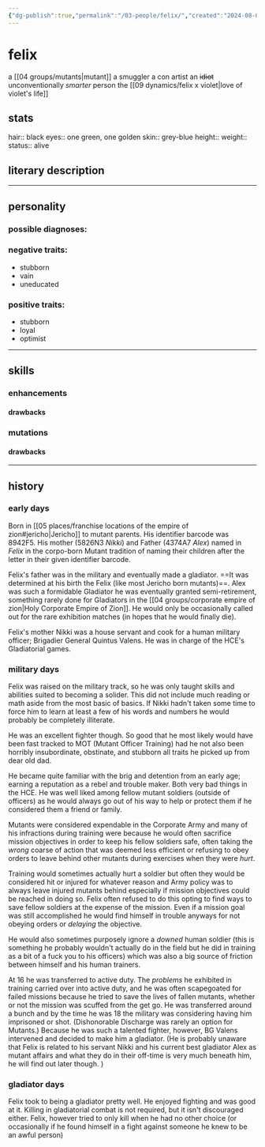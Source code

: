 ```yaml
---
{"dg-publish":true,"permalink":"/03-people/felix/","created":"2024-08-08T14:00:17.276-05:00","updated":"2025-01-06T11:20:04.307-06:00"}
---
```


# felix

a [[04 groups/mutants\|mutant]]
a smuggler
a con artist
an ~~idiot~~ unconventionally *smarter* person
the [[09 dynamics/felix x violet\|love of violet's life]]
## stats
hair:: black
eyes:: one green, one golden
skin:: grey-blue
height::
weight::
status:: alive
## literary description
>
---
## personality
### possible diagnoses:

### negative traits:
- stubborn
- vain
- uneducated
### positive traits:
- stubborn
- loyal
- optimist
---
## skills
### enhancements
#### drawbacks

### mutations
#### drawbacks
---
## history
### early days
Born in [[05 places/franchise locations of the empire of zion#jericho\|Jericho]] to mutant parents. His identifier barcode was 8942F5. His mother (5826N3 *Nikki*) and Father (4374A7 *Alex*) named in *Felix* in the corpo-born Mutant tradition of naming their children after the letter in their given identifier barcode.

Felix's father was in the military and eventually made a gladiator. ==It was determined at his birth the Felix (like most Jericho born mutants)==.  Alex was such a formidable Gladiator he was eventually granted semi-retirement, something rarely done for Gladiators in the [[04 groups/corporate empire of zion\|Holy Corporate Empire of Zion]]. He would only be occasionally called out for the rare exhibition matches (in hopes that he would finally die).

Felix's mother Nikki was a house servant and cook for a human military officer; Brigadier General Quintus Valens. He was in charge of the HCE's Gladiatorial games.  

### military days
Felix was raised on the military track, so he was only taught skills and abilities suited to becoming a solider.  This did not include much reading or math aside from the most basic of basics.  If Nikki hadn't taken some time to force him to learn at least a few of his words and numbers he would probably be completely illiterate.  

He was an excellent fighter though.  So good that he most likely would have been fast tracked to MOT (Mutant Officer Training) had he not also been horribly insubordinate, obstinate, and stubborn all traits he picked up from dear old dad.

He became quite familiar with the brig and detention from an early age; earning a reputation as a rebel and trouble maker.  Both very bad things in the HCE. He was well liked among fellow mutant soldiers (outside of officers) as he would always go out of his way to help or protect them if he considered them a friend or family.  

Mutants were considered expendable in the Corporate Army and many of his infractions during training were because he would often sacrifice mission objectives in order to keep his fellow soldiers safe, often taking the *wrong* coarse of action that was deemed less efficient or refusing to obey orders to leave behind other mutants during exercises when they were *hurt*. 

Training would sometimes actually hurt a soldier but often they would be considered hit or injured for whatever reason and Army policy was to always leave injured mutants behind especially if mission objectives could be reached in doing so.  Felix often refused to do this opting to find ways to save fellow soldiers at the expense of the mission.  Even if a mission goal was still accomplished he would find himself in trouble anyways for not obeying orders or *delaying* the objective.   

He would also sometimes purposely ignore a *downed* human soldier (this is something he probably wouldn't actually do in the field but he did in training as a bit of a fuck you to his officers) which was also a big source of friction between himself and his human trainers.

At 16 he was transferred to active duty.  The *problems* he exhibited in training carried over into active duty, and he was often scapegoated for failed missions because he tried to save the lives of fallen mutants, whether or not the mission was scuffed from the get go.  He was transferred around a bunch and by the time he was 18 the military was considering having him imprisoned or shot. (Dishonorable Discharge was rarely an option for Mutants.)  Because he was such a talented fighter, however, BG Valens intervened and decided to make him a gladiator. (He is probably unaware that Felix is related to his servant Nikki and his current best gladiator Alex as mutant affairs and what they do in their off-time is very much beneath him, he will find out later though. )  
### gladiator days
Felix took to being a gladiator pretty well.  He enjoyed fighting and was good at it.  Killing in gladiatorial combat is not required, but it isn't discouraged either.  Felix, however tried to only kill when he had no other choice (or occasionally if he found himself in a fight against someone he knew to be an awful person)